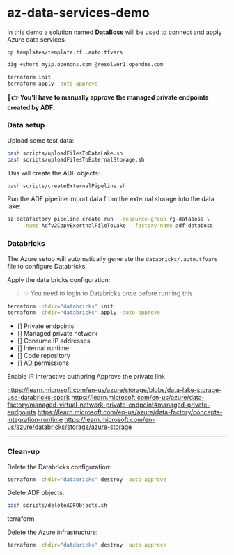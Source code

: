 # az-data-services-demo

In this demo a solution named **DataBoss** will be used to connect and apply Azure data services.

```
cp templates/template.tf .auto.tfvars
```

```sh
dig +short myip.opendns.com @resolver1.opendns.com
```

```sh
terraform init
terraform apply -auto-approve
```

**🛑👉 You'll have to manually approve the managed private endpoints created by ADF.**
 

### Data setup

Upload some test data:

```sh
bash scripts/uploadFilesToDataLake.sh
bash scripts/uploadFilesToExternalStorage.sh
```

This will create the ADF objects:

```sh
bash scripts/createExternalPipeline.sh
```

Run the ADF pipeline import data from the external storage into the data lake:

```sh
az datafactory pipeline create-run --resource-group rg-databoss \
    --name Adfv2CopyExertnalFileToLake --factory-name adf-databoss
```

### Databricks

The Azure setup will automatically generate the `databricks/.auto.tfvars` file to configure Databricks.

Apply the data bricks configuration:

> 💡 You need to login to Databricks once before running this

```sh
terraform -chdir="databricks" init
terraform -chdir="databricks" apply -auto-approve
```


- [] Private endpoints
- [] Managed private network
- [] Consume IP addresses
- [] Internal runtime
- [] Code repository
- [] AD permissions

Enable IR interactive authoring
Approve the private link


https://learn.microsoft.com/en-us/azure/storage/blobs/data-lake-storage-use-databricks-spark
https://learn.microsoft.com/en-us/azure/data-factory/managed-virtual-network-private-endpoint#managed-private-endpoints
https://learn.microsoft.com/en-us/azure/data-factory/concepts-integration-runtime
https://learn.microsoft.com/en-us/azure/databricks/storage/azure-storage

---

### Clean-up

Delete the Databricks configuration:

```sh
terraform -chdir="databricks" destroy -auto-approve
```

Delete ADF objects:

```sh
bash scripts/deleteADFObjects.sh
```

terraform

Delete the Azure infrastructure:

```sh
terraform -chdir="databricks" destroy -auto-approve
```
